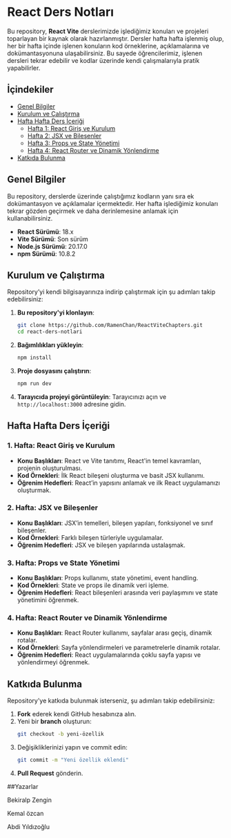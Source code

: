 
# React Ders Notları

Bu repository, **React Vite** derslerimizde işlediğimiz konuları ve projeleri toparlayan bir kaynak olarak hazırlanmıştır. Dersler hafta hafta işlenmiş olup, her bir hafta içinde işlenen konuların kod örneklerine, açıklamalarına ve dokümantasyonuna ulaşabilirsiniz. Bu sayede öğrencilerimiz, işlenen dersleri tekrar edebilir ve kodlar üzerinde kendi çalışmalarıyla pratik yapabilirler.

## İçindekiler
- [Genel Bilgiler](#genel-bilgiler)
- [Kurulum ve Çalıştırma](#kurulum-ve-çalıştırma)
- [Hafta Hafta Ders İçeriği](#hafta-hafta-ders-içeriği)
  - [Hafta 1: React Giriş ve Kurulum](#1-hafta-react-giriş-ve-kurulum)
  - [Hafta 2: JSX ve Bileşenler](#2-hafta-jsx-ve-bileşenler)
  - [Hafta 3: Props ve State Yönetimi](#3-hafta-props-ve-state-yönetimi)
  - [Hafta 4: React Router ve Dinamik Yönlendirme](#4-hafta-react-router-ve-dinamik-yönlendirme)
- [Katkıda Bulunma](#katkıda-bulunma)

## Genel Bilgiler

Bu repository, derslerde üzerinde çalıştığımız kodların yanı sıra ek dokümantasyon ve açıklamalar içermektedir. Her hafta işlediğimiz konuları tekrar gözden geçirmek ve daha derinlemesine anlamak için kullanabilirsiniz.

- **React Sürümü**: 18.x
- **Vite Sürümü**: Son sürüm
- **Node.js Sürümü**: 20.17.0
- **npm Sürümü**: 10.8.2

## Kurulum ve Çalıştırma

Repository’yi kendi bilgisayarınıza indirip çalıştırmak için şu adımları takip edebilirsiniz:

1. **Bu repository'yi klonlayın**:
   ```bash
   git clone https://github.com/RamenChan/ReactViteChapters.git
   cd react-ders-notlari
   ```

2. **Bağımlılıkları yükleyin**:
   ```bash
   npm install
   ```

3. **Proje dosyasını çalıştırın**:
   ```bash
   npm run dev
   ```

4. **Tarayıcıda projeyi görüntüleyin**:
   Tarayıcınızı açın ve `http://localhost:3000` adresine gidin.

## Hafta Hafta Ders İçeriği

### 1. Hafta: React Giriş ve Kurulum
- **Konu Başlıkları**: React ve Vite tanıtımı, React'in temel kavramları, projenin oluşturulması.
- **Kod Örnekleri**: İlk React bileşeni oluşturma ve basit JSX kullanımı.
- **Öğrenim Hedefleri**: React’in yapısını anlamak ve ilk React uygulamanızı oluşturmak.

### 2. Hafta: JSX ve Bileşenler
- **Konu Başlıkları**: JSX’in temelleri, bileşen yapıları, fonksiyonel ve sınıf bileşenler.
- **Kod Örnekleri**: Farklı bileşen türleriyle uygulamalar.
- **Öğrenim Hedefleri**: JSX ve bileşen yapılarında ustalaşmak.

### 3. Hafta: Props ve State Yönetimi
- **Konu Başlıkları**: Props kullanımı, state yönetimi, event handling.
- **Kod Örnekleri**: State ve props ile dinamik veri işleme.
- **Öğrenim Hedefleri**: React bileşenleri arasında veri paylaşımını ve state yönetimini öğrenmek.

### 4. Hafta: React Router ve Dinamik Yönlendirme
- **Konu Başlıkları**: React Router kullanımı, sayfalar arası geçiş, dinamik rotalar.
- **Kod Örnekleri**: Sayfa yönlendirmeleri ve parametrelerle dinamik rotalar.
- **Öğrenim Hedefleri**: React uygulamalarında çoklu sayfa yapısı ve yönlendirmeyi öğrenmek.

## Katkıda Bulunma

Repository'ye katkıda bulunmak isterseniz, şu adımları takip edebilirsiniz:

1. **Fork** ederek kendi GitHub hesabınıza alın.
2. Yeni bir **branch** oluşturun:
   ```bash
   git checkout -b yeni-özellik
   ```
3. Değişikliklerinizi yapın ve commit edin:
   ```bash
   git commit -m "Yeni özellik eklendi"
   ```
4. **Pull Request** gönderin.


##Yazarlar

Bekiralp Zengin

Kemal özcan

Abdi Yıldızoğlu
